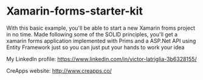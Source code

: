 # Xamarin-forms-starter-kit
With this basic example, you'll be able to start a new Xamarin froms project in no time. Made following some of the SOLID principles, you'll get a xamarin forms application implemented with Prims and a ASP.Net API using Entity Framework just so you can just put your hands to work your idea

My LinkedIn profile: https://www.linkedin.com/in/victor-latriglia-3b6328155/

CreApps website:  http://www.creapps.co/
